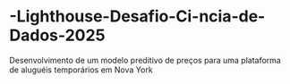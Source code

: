 # -Lighthouse-Desafio-Ci-ncia-de-Dados-2025
Desenvolvimento de um modelo preditivo de preços para uma plataforma de aluguéis temporários em Nova York
